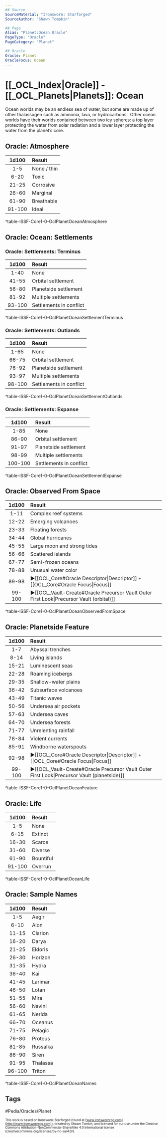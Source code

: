 ```yaml
---
## Source
SourceMaterial: "Ironsworn: Starforged"
SourceAuthor: "Shawn Tompkin"

## Page
Alias: "Planet:Ocean Oracle"
PageType: "Oracle"
PageCategory: "Planet"

## Oracle
Oracle: Planet
OracleFocus: Ocean
---
```

# [[_OCL_Index|Oracle]] - [[_OCL_Planets|Planets]]: Ocean
Ocean worlds may be an endless sea of water, but some are made up of other thalassogen such as ammonia, lava, or hydrocarbons.  Other ocean worlds have their worlds contained between two icy spheres: a top layer protecting the water from solar radiation and a lower layer protecting the water from the planet’s core.

## Oracle: Atmosphere
| 1d100 | Result |
|:---:|:--- |
| 1-5 | None / thin |
| 6-20 | Toxic |
| 21-25 | Corrosive |
| 26-60 | Marginal |
| 61-90 | Breathable |
| 91-100 | Ideal |
^table-ISSF-Core1-0-OclPlanetOceanAtmosphere

## Oracle: Ocean: Settlements
### Oracle: Settlements: Terminus
| 1d100 | Result |
|:---:|:--- |
| 1-40 | None |
| 41-55 | Orbital settlement |
| 56-80 | Planetside settlement |
| 81-92 | Multiple settlements |
| 93-100 | Settlements in conflict |
^table-ISSF-Core1-0-OclPlanetOceanSettlementTerminus

### Oracle: Settlements: Outlands
| 1d100 | Result |
|:---:|:--- |
| 1-65 | None |
| 66-75 | Orbital settlement |
| 76-92 | Planetside settlement |
| 93-97 | Multiple settlements |
| 98-100 | Settlements in conflict |
^table-ISSF-Core1-0-OclPlanetOceanSettlementOutlands

### Oracle: Settlements: Expanse
| 1d100 | Result |
|:---:|:--- |
| 1-85 | None |
| 86-90 | Orbital settlement |
| 91-97 | Planetside settlement |
| 98-99 | Multiple settlements |
| 100-100 | Settlements in conflict |
^table-ISSF-Core1-0-OclPlanetOceanSettlementExpanse

## Oracle: Observed From Space
| 1d100 | Result |
|:---:|:--- |
| 1-11 | Complex reef systems |
| 12-22 | Emerging volcanoes |
| 23-33 | Floating forests |
| 34-44 | Global hurricanes |
| 45-55 | Large moon and strong tides |
| 56-66 | Scattered islands |
| 67-77 | Semi-frozen oceans |
| 78-88 | Unusual water color |
| 89-98 | ▶[[OCL_Core#Oracle Descriptor\|Descriptor]] + [[OCL_Core#Oracle Focus\|Focus]] |
| 99-100 | ▶[[OCL_Vault-Create#Oracle Precursor Vault Outer First Look\|Precursor Vault (orbital)]] |
^table-ISSF-Core1-0-OclPlanetOceanObservedFromSpace

## Oracle: Planetside Feature
| 1d100 | Result |
|:---:|:--- |
| 1-7 | Abyssal trenches |
| 8-14 | Living islands |
| 15-21 | Luminescent seas |
| 22-28 | Roaming icebergs |
| 29-35 | Shallow-water plains |
| 36-42 | Subsurface volcanoes |
| 43-49 | Titanic waves |
| 50-56 | Undersea air pockets |
| 57-63 | Undersea caves |
| 64-70 | Undersea forests |
| 71-77 | Unrelenting rainfall |
| 78-84 | Violent currents |
| 85-91 | Windborne waterspouts |
| 92-98 | ▶[[OCL_Core#Oracle Descriptor\|Descriptor]] + [[OCL_Core#Oracle Focus\|Focus]] |
| 99-100 | ▶[[OCL_Vault-Create#Oracle Precursor Vault Outer First Look\|Precursor Vault (planetside)]] |
^table-ISSF-Core1-0-OclPlanetOceanFeature

## Oracle: Life
| 1d100 | Result |
|:---:|:--- |
| 1-5 | None |
| 6-15 | Extinct |
| 16-30 | Scarce |
| 31-60 | Diverse |
| 61-90 | Bountiful |
| 91-100 | Overrun |
^table-ISSF-Core1-0-OclPlanetOceanLife

## Oracle: Sample Names
| 1d100 | Result |
|:---:|:--- |
| 1-5 | Aegir |
| 6-10 | Alon |
| 11-15 | Clarion |
| 16-20 | Darya |
| 21-25 | Eldoris |
| 26-30 | Horizon |
| 31-35 | Hydra |
| 36-40 | Kai |
| 41-45 | Larimar |
| 46-50 | Lotan |
| 51-55 | Mira |
| 56-60 | Navini |
| 61-65 | Nerida |
| 66-70 | Oceanus |
| 71-75 | Pelagic |
| 76-80 | Proteus |
| 81-85 | Russalka |
| 86-90 | Siren |
| 91-95 | Thalassa |
| 96-100 | Triton |
^table-ISSF-Core1-0-OclPlanetOceanNames

## Tags
#Pedia/Oracles/Planet 

<font size=-2>This work is based on Ironsworn: Starforged (found at [www.ironswornrpg.com](http://www.ironswornrpg.com)), created by Shawn Tomkin, and licensed for our use under the Creative Commons Attribution-NonCommercial-ShareAlike 4.0 International license  (creativecommons.org/licenses/by-nc-sa/4.0/).</font>
